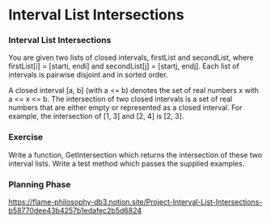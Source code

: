 # Interval List Intersections

### Interval List Intersections

You are given two lists of closed intervals, firstList and secondList, where firstList[i] = [starti, endi] and
secondList[j] = [startj, endj]. Each list of intervals is pairwise disjoint and in sorted order.

A closed interval [a, b] (with a <= b) denotes the set of real numbers x with a <= x <= b.
The intersection of two closed intervals is a set of real numbers that are either empty or represented as a
closed interval. For example, the intersection of [1, 3] and [2, 4] is [2, 3].


### Exercise
Write a function, GetIntersection which returns the intersection of these two interval lists.
Write a test method which passes the supplied examples.

### Planning Phase

https://flame-philosophy-db3.notion.site/Project-Interval-List-Intersections-b58770dee43b4257b1edafec2b5d6824
